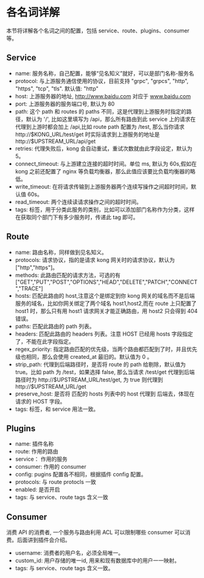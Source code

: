 # 各名词详解
本节将详解各个名词之间的配置，包括 service、route、plugins、consumer 等。

## Service
* name: 服务名称，自己配置，能够“见名知义”就好，可以是部门名称-服务名
* protocol: 与上游服务通信使用的协议，目前支持 "grpc", "grpcs", "http", "https", "tcp", "tls". 默认值: "http"
* host: 上游服务器的地址, http://www.baidu.com 对应于 www.baidu.com
* port: 上游服务器的服务端口号, 默认为 80
* path: 这个 path 和 routes 的 paths 不同，这是代理到上游服务时指定的路径，默认为 '/', 比如这里填写为 /api，那么所有路由到此 service 上的请求在代理到上游时都会加上 /api,比如 route path 配置为 /test, 那么当你请求 http://\$KONG_URL/test/get 时实际请求到上游服务的地址是 http://\$UPSTREAM_URL/api/get
* retries: 代理失败后，kong 会自动重试，重试次数就由此字段设定，默认为 5。
* connect_timeout: 与上游建立连接的超时时间。单位 ms, 默认为 60s,假如在 kong 之前还配置了 nginx 等负载均衡器，那么此值应该要比负载均衡器的略低。
* write_timeout: 在将请求传输到上游服务器两个连续写操作之间超时时间，默认值 60s。
* read_timeout: 两个连续读请求操作之间的超时时间。
* tags: 标签，用于分类此服务的类别，比如可以添加部门名称作为分类，这样在获取同个部门下有多少服务时，传递此 tag 即可。

## Route
* name: 路由名称，同样做到见名知义。
* protocols: 请求协议，指的是请求 kong 网关时的请求协议，默认为 ["http","https"]。
* methods: 此路由匹配的请求方法，可选的有["GET","PUT","POST","OPTIONS","HEAD","DELETE","PATCH","CONNECT","TRACE"]
* hosts: 匹配此路由的 host,注意这个是绑定到你 kong 网关的域名而不是后端服务的域名，比如你网关绑定了两个域名 host1,host2,而在 route 上只配置了 host1 时，那么只有用 host1 请求网关才能正确路由，用 host2 只会得到 404 错误。
* paths: 匹配此路由的 path 列表。
* headers: 匹配此路由的 headers 列表。注意 HOST 已经用 hosts 字段指定了，不能在此字段指定。
* regex_priority: 指定路由匹配的优先级，当两个路由都匹配到了时，并且优先级也相同，那么会使用 created_at 最旧的。默认值为 0 。
* strip_path: 代理到后端路径时，是否将 route 的 path 给剔除，默认值为 true。比如 path 为 /test，如果选择 false, 那么当请求 /test/get 代理到后端路径时为 http://\$UPSTREAM_URL/test/get, 为 true 则代理到 http://\$UPSTREAM_URL/get
* preserve_host: 是否将 匹配的 hosts 列表中的 host 代理到 后端去，体现在请求的 HOST 字段。
* tags: 标签，和 service 用法一致。 

## Plugins
* name: 插件名称
* route: 作用的路由
* service： 作用的服务
* consumer: 作用的 consumer
* config: pugins 配置各不相同，根据插件 config 配置。
* protocols: 与 route protocls 一致
* enabled: 是否开启
* tags: 与 service、route tags 含义一致

## Consumer
消费 API 的消费者, 一个服务与路由利用 ACL 可以限制哪些 consumer 可以消费。后面讲到插件会介绍。
* username: 消费者的用户名，必须全局唯一。
* custom_id: 用户存储的唯一id, 用来和现有数据库中的用户一一映射。
* tags: 与 service、route tags 含义一致。